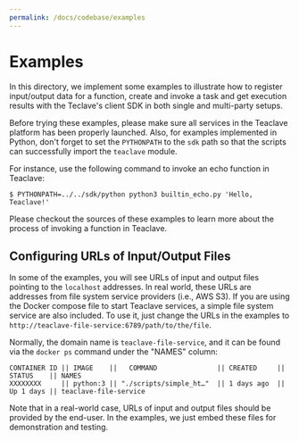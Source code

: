 ```yaml
---
permalink: /docs/codebase/examples
---
```


# Examples

In this directory, we implement some examples to illustrate how to register
input/output data for a function, create and invoke a task and get execution
results with the Teclave's client SDK in both single and multi-party setups.

Before trying these examples, please make sure all services in the Teaclave
platform has been properly launched. Also, for examples implemented in Python,
don't forget to set the `PYTHONPATH` to the `sdk` path so that the scripts can
successfully import the `teaclave` module.

For instance, use the following command to invoke an echo function in Teaclave:

```
$ PYTHONPATH=../../sdk/python python3 builtin_echo.py 'Hello, Teaclave!'
```

Please checkout the sources of these examples to learn more about the process of
invoking a function in Teaclave.

## Configuring URLs of Input/Output Files

In some of the examples, you will see URLs of input and output files pointing to
the `localhost` addresses. In real world, these URLs are addresses from file
system service providers (i.e., AWS S3). If you are using the Docker compose
file to start Teaclave services, a simple file system service are also included.
To use it, just change the URLs in the examples to
`http://teaclave-file-service:6789/path/to/the/file`.

Normally, the domain name is `teaclave-file-service`, and it can be found via
the `docker ps` command under the "NAMES" column:

```
CONTAINER ID || IMAGE    ||   COMMAND               || CREATED     || STATUS    || NAMES
XXXXXXXX     || python:3 || "./scripts/simple_ht…"  || 1 days ago  || Up 1 days || teaclave-file-service
```

Note that in a real-world case, URLs of input and output files should be
provided by the end-user. In the examples, we just embed these files for
demonstration and testing.
